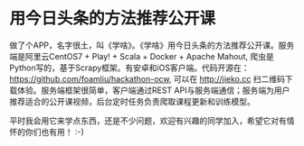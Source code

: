 # 用今日头条的方法推荐公开课
做了个APP，名字很土，叫《学啥》。《学啥》用今日头条的方法推荐公开课。服务端是阿里云CentOS7 + Play! + Scala + Docker + Apache Mahout, 爬虫是Python写的，基于Scrapy框架。有安卓和iOS客户端。代码开源在：https://github.com/foamliu/hackathon-ocw, 可以在 http://jieko.cc 扫二维码下载体验。服务端框架很简单，客户端通过REST API与服务端通信；服务端为用户推荐适合的公开课视频，后台定时任务负责爬取课程更新和训练模型。

平时我会用它来学点东西，还是不少问题，欢迎有兴趣的同学加入，希望它对有情怀的你们也有用！ :-)


